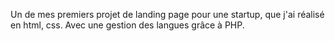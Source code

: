 Un de mes premiers projet de landing page pour une startup, que j'ai réalisé en html, css. Avec une gestion des langues grâce à PHP.
